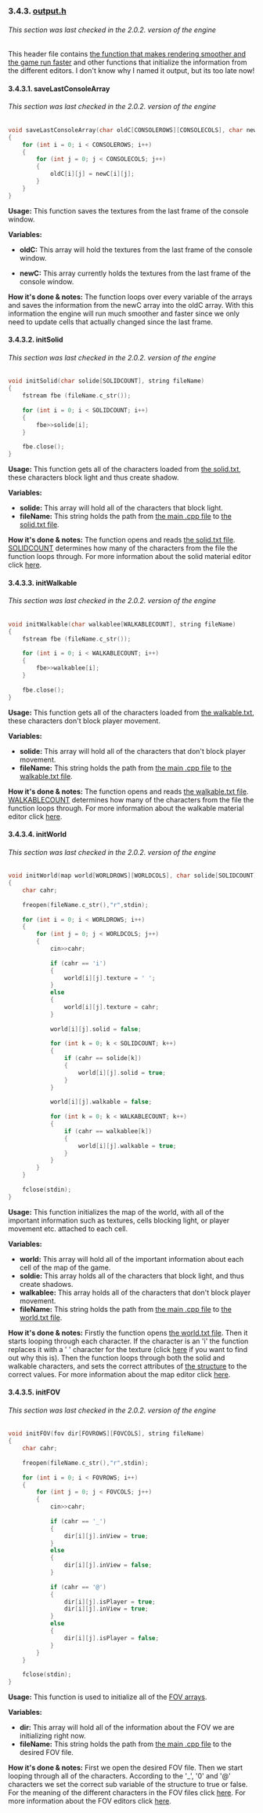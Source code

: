 ### 3.4.3. [output.h](../../headers/output/output.h)
###### This section was last checked in the 2.0.2. version of the engine
This header file contains [the function that makes rendering smoother and the game run faster](#3431-savelastconsolearray) and other functions that initialize the information from the different editors. I don't know why I named it output, but its too late now!

#### 3.4.3.1. saveLastConsoleArray

###### This section was last checked in the 2.0.2. version of the engine

```cpp
void saveLastConsoleArray(char oldC[CONSOLEROWS][CONSOLECOLS], char newC[CONSOLEROWS][CONSOLECOLS])
{
	for (int i = 0; i < CONSOLEROWS; i++)
	{
		for (int j = 0; j < CONSOLECOLS; j++)
		{
			oldC[i][j] = newC[i][j];
		}
	}
}
```

**Usage:** This function saves the textures from the last frame of the console window.

**Variables:** 

* **oldC:** This array will hold the textures from the last frame of the console window.

* **newC:** This array currently holds the textures from the last frame of the console window.

**How it's done & notes:** The function loops over every variable of the arrays and saves the information from the newC array into the oldC array. With this information the engine will run much smoother and faster since we only need to update cells that actually changed since the last frame.

#### 3.4.3.2. initSolid
###### This section was last checked in the 2.0.2. version of the engine
```cpp
void initSolid(char solide[SOLIDCOUNT], string fileName)
{
	fstream fbe (fileName.c_str());
	
	for (int i = 0; i < SOLIDCOUNT; i++)
	{
		fbe>>solide[i];
	}
	
	fbe.close();
}
```
**Usage:** This function gets all of the characters loaded from [the solid.txt](../../materials/solid.txt), these characters block light and thus create shadow.

**Variables:**
* **solide:** This array will hold all of the characters that block light.
* **fileName:** This string holds the path from [the main .cpp file](../../ShadowFunctionsEngine.cpp) to [the solid.txt file](../../materials/solid.txt).

**How it's done & notes:** The function opens and reads [the solid.txt file](../../materials/solid.txt). [SOLIDCOUNT](3._Description_of_EVERYTHING_and_3.1._Defines.md/#314-solidcount-and-walkablecount) determines how many of the characters from the file the function loops through. For more information about the solid material editor click [here](2.2._How_to_use_the_editors,_and_other_further_details.md/#222-how-to-use-the-material-editors).

#### 3.4.3.3. initWalkable
###### This section was last checked in the 2.0.2. version of the engine
```cpp
void initWalkable(char walkablee[WALKABLECOUNT], string fileName)
{
	fstream fbe (fileName.c_str());
	
	for (int i = 0; i < WALKABLECOUNT; i++)
	{
		fbe>>walkablee[i];
	}
	
	fbe.close();
}
```
**Usage:** This function gets all of the characters loaded from [the walkable.txt](../../materials/walkable.txt), these characters don't block player movement.

**Variables:**
* **solide:** This array will hold all of the characters that don't block player movement.
* **fileName:** This string holds the path from [the main .cpp file](../../ShadowFunctionsEngine.cpp) to [the walkable.txt file](../../materials/walkable.txt).

**How it's done & notes:** The function opens and reads [the walkable.txt file](../../materials/walkable.txt). [WALKABLECOUNT](3._Description_of_EVERYTHING_and_3.1._Defines.md/#314-solidcount-and-walkablecount) determines how many of the characters from the file the function loops through. For more information about the walkable material editor click [here](2.2._How_to_use_the_editors,_and_other_further_details.md/#222-how-to-use-the-material-editors).

#### 3.4.3.4. initWorld
###### This section was last checked in the 2.0.2. version of the engine
```cpp
void initWorld(map world[WORLDROWS][WORLDCOLS], char solide[SOLIDCOUNT], char walkablee[WALKABLECOUNT], string fileName)
{
	char cahr;
	
	freopen(fileName.c_str(),"r",stdin);
	
	for (int i = 0; i < WORLDROWS; i++)
	{
		for (int j = 0; j < WORLDCOLS; j++)
		{
			cin>>cahr;
			
			if (cahr == 'i')
			{
				world[i][j].texture = ' ';
			}
			else
			{
				world[i][j].texture = cahr;
			}
			
			world[i][j].solid = false;
			
			for (int k = 0; k < SOLIDCOUNT; k++)
			{
				if (cahr == solide[k])
				{
					world[i][j].solid = true;
				}
			}
			
			world[i][j].walkable = false;
			
			for (int k = 0; k < WALKABLECOUNT; k++)
			{
				if (cahr == walkablee[k])
				{
					world[i][j].walkable = true;
				}
			}
		}
	}
	
	fclose(stdin);
}
```
**Usage:** This function initializes the map of the world, with all of the important information such as textures, cells blocking light, or player movement etc. attached to each cell.

**Variables:**
* **world:** This array will hold all of the important information about each cell of the map of the game.
* **soldie:** This array holds all of the characters that block light, and thus create shadows.
* **walkablee:** This array holds all of the characters that don't block player movement.
* **fileName:** This string holds the path from [the main .cpp file](../../ShadowFunctionsEngine.cpp) to [the world.txt file](../../maps/world.txt).

**How it's done & notes:** Firstly the function opens [the world.txt file](../../maps/world.txt). Then it starts looping through each character. If the character is an 'i' the function replaces it with a ' ' character for the texture (click [here](2.2._How_to_use_the_editors,_and_other_further_details.md/#2231-how-to-use-the-map-editor) if you want to find out why this is). Then the function loops through both the solid and walkable characters, and sets the correct attributes of [the structure](3.2._Structures.md/#322-map) to the correct values. For more information about the map editor click [here](2.2._How_to_use_the_editors,_and_other_further_details.md/#223-the-map-editor).

#### 3.4.3.5. initFOV
###### This section was last checked in the 2.0.2. version of the engine
```cpp
void initFOV(fov dir[FOVROWS][FOVCOLS], string fileName)
{
	char cahr;
	
	freopen(fileName.c_str(),"r",stdin);
	
	for (int i = 0; i < FOVROWS; i++)
	{
		for (int j = 0; j < FOVCOLS; j++)
		{
			cin>>cahr;
			
			if (cahr == '_')
			{
				dir[i][j].inView = true;
			}
			else
			{
				dir[i][j].inView = false;
			}
			
			if (cahr == '@')
			{
				dir[i][j].isPlayer = true;
				dir[i][j].inView = true;
			}
			else
			{
				dir[i][j].isPlayer = false;
			}
		}
	}
	
	fclose(stdin);
}
```
**Usage:** This function is used to initialize all of the [FOV arrays](3.3._Variables_in_the_main_.cpp_file.md/#3316-fov-arrays).

**Variables:**
* **dir:** This array will hold all of the information about the FOV we are initializing right now. 
* **fileName:** This string holds the path from [the main .cpp file](../../ShadowFunctionsEngine.cpp) to the desired FOV file.

**How it's done & notes:** First we open the desired FOV file. Then we start looping through all of the characters. According to the '\_', '0' and '@' characters we set the correct sub variable of the structure to true or false. For the meaning of the different characters in the FOV files click [here](2.2._How_to_use_the_editors,_and_other_further_details.md/#2211-how-to-use-the-fov-editors). For more information about the FOV editors click [here](2.2._How_to_use_the_editors,_and_other_further_details.md/#221-the-fov-editors).